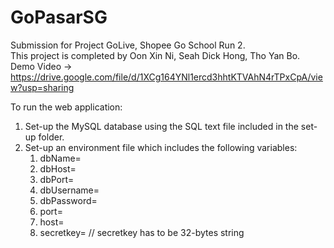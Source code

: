 # GoPasarSG
Submission for Project GoLive, Shopee Go School Run 2.\
This project is completed by Oon Xin Ni, Seah Dick Hong, Tho Yan Bo.
Demo Video -> https://drive.google.com/file/d/1XCg164YNl1ercd3hhtKTVAhN4rTPxCpA/view?usp=sharing

To run the web application:
1. Set-up the MySQL database using the SQL text file included in the set-up folder.
2. Set-up an environment file which includes the following variables:
    1. dbName=
    2. dbHost=
    3. dbPort=
    4. dbUsername=
    5. dbPassword=
    6. port=
    7. host=
    8. secretkey= // secretkey has to be 32-bytes string
